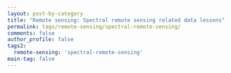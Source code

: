 ```yaml
---
layout: post-by-category
title: "Remote sensing: Spectral remote sensing related data lessons"
permalink: tags/remote-sensing/spectral-remote-sensing/
comments: false
author_profile: false
tags2:
  remote-sensing: 'spectral-remote-sensing'
main-tag: false
---
```


